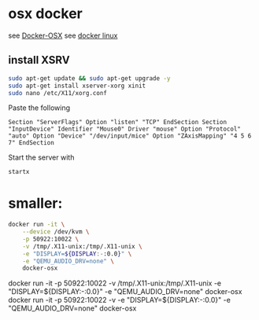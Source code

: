 # osx docker

see [Docker-OSX](https://github.com/sickcodes/Docker-OSX)
see [docker linux](https://dev.to/gombosg/running-macos-inside-linux-with-docker-osx-4e1i)

## install XSRV
```bash
sudo apt-get update && sudo apt-get upgrade -y
sudo apt-get install xserver-xorg xinit
sudo nano /etc/X11/xorg.conf
```

Paste the following
```console
Section "ServerFlags" Option "listen" "TCP" EndSection Section "InputDevice" Identifier "Mouse0" Driver "mouse" Option "Protocol" "auto" Option "Device" "/dev/input/mice" Option "ZAxisMapping" "4 5 6 7" EndSection
```

Start the server with
```bash
startx
```

# smaller:
```bash
docker run -it \
    --device /dev/kvm \
    -p 50922:10022 \
    -v /tmp/.X11-unix:/tmp/.X11-unix \
    -e "DISPLAY=${DISPLAY:-:0.0}" \
    -e "QEMU_AUDIO_DRV=none" \
    docker-osx
```
docker run -it -p 50922:10022 -v /tmp/.X11-unix:/tmp/.X11-unix -e "DISPLAY=${DISPLAY:-:0.0}" -e "QEMU_AUDIO_DRV=none" docker-osx
docker run -it -p 50922:10022 -v -e "DISPLAY=${DISPLAY:-:0.0}" -e "QEMU_AUDIO_DRV=none" docker-osx